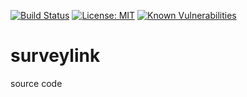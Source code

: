 [![Build Status](https://www.travis-ci.com/mohanrvce/surveylink.svg?branch=main)](https://www.travis-ci.com/mohanrvce/surveylink)     [![License: MIT](https://img.shields.io/badge/License-MIT-yellow.svg)](https://opensource.org/licenses/MIT) [![Known Vulnerabilities](https://snyk.io/test/github/{mohanrvce}/{surveylink}/badge.svg)](https://snyk.io/test/github/{mohanrvce}/{surveylink})

# surveylink
source code
